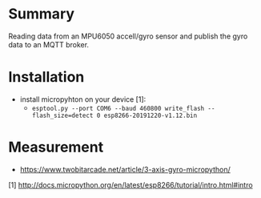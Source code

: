 # Summary

Reading data from an MPU6050 accell/gyro sensor and publish the gyro data to an MQTT broker.

# Installation

* install micropyhton on your device [1]: 
  * `esptool.py --port COM6 --baud 460800 write_flash --flash_size=detect 0 esp8266-20191220-v1.12.bin`

# Measurement

* https://www.twobitarcade.net/article/3-axis-gyro-micropython/

[1] http://docs.micropython.org/en/latest/esp8266/tutorial/intro.html#intro
